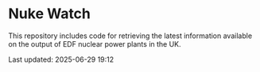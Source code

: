 # Nuke Watch

This repository includes code for retrieving the latest information available on the output of EDF nuclear power plants in the UK.

Last updated: 2025-06-29 19:12